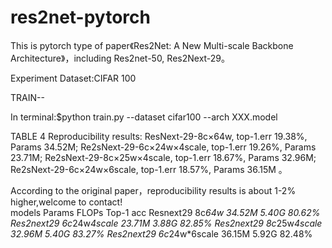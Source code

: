 # res2net-pytorch
This is pytorch type of paper《Res2Net: A New Multi-scale Backbone Architecture》，including Res2net-50, Res2Next-29。

Experiment Dataset:CIFAR 100

TRAIN--

In terminal:$python train.py --dataset cifar100 --arch XXX.model

TABLE 4 Reproducibility results: ResNext-29-8c×64w, top-1.err 19.38%, Params 34.52M; Re2sNext-29-6c×24w×4scale, top-1.err 19.26%, Params 23.71M; Re2sNext-29-8c×25w×4scale, top-1.err 18.67%, Params 32.96M; Re2sNext-29-6c×24w×6scale, top-1.err 18.57%, Params 36.15M 。

According to the original paper，reproducibility results is about 1-2% higher,welcome to contact!  
models	                    Params	 FLOPs	  Top-1 acc
Resnext29      8c*64w	      34.52M	 5.40G	   80.62%
Res2next29  6c*24w*4scale	  23.71M	 3.88G	   82.85%
Res2next29  8c*25w*4scale	  32.96M	 5.40G	   83.27%
Res2next29  6c*24w*6scale	  36.15M	 5.92G	   82.48%
